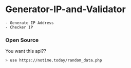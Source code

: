# Generator-IP-and-Validator

```
- Generate IP Address
- Checker IP
```


### Open Source
You want this api??
```bash
> use https://notime.today/random_data.php
```


